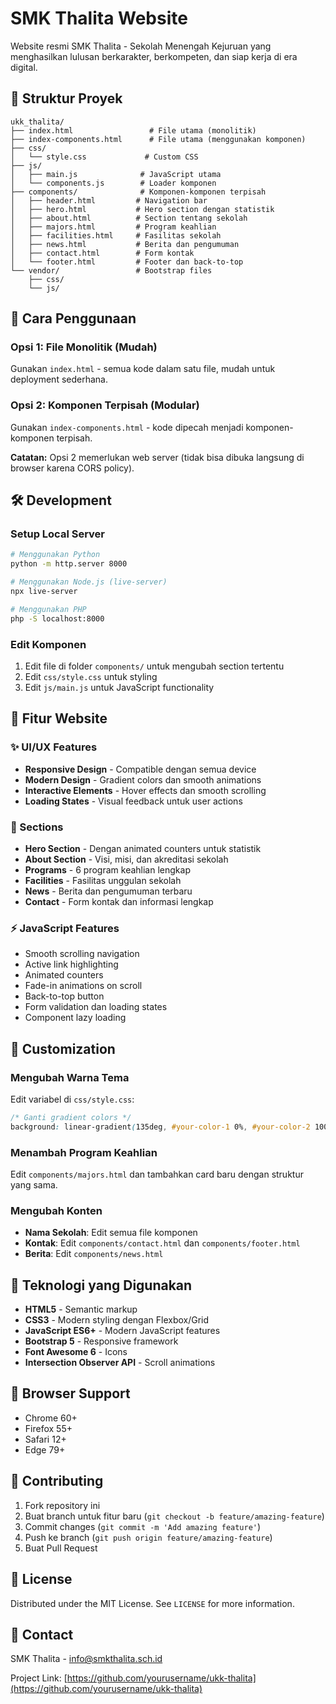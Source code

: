 # SMK Thalita Website

Website resmi SMK Thalita - Sekolah Menengah Kejuruan yang menghasilkan lulusan berkarakter, berkompeten, dan siap kerja di era digital.

## 📁 Struktur Proyek

```
ukk_thalita/
├── index.html                 # File utama (monolitik)
├── index-components.html      # File utama (menggunakan komponen)
├── css/
│   └── style.css             # Custom CSS
├── js/
│   ├── main.js              # JavaScript utama
│   └── components.js        # Loader komponen
├── components/              # Komponen-komponen terpisah
│   ├── header.html         # Navigation bar
│   ├── hero.html           # Hero section dengan statistik
│   ├── about.html          # Section tentang sekolah
│   ├── majors.html         # Program keahlian
│   ├── facilities.html     # Fasilitas sekolah
│   ├── news.html           # Berita dan pengumuman
│   ├── contact.html        # Form kontak
│   └── footer.html         # Footer dan back-to-top
└── vendor/                 # Bootstrap files
    ├── css/
    └── js/
```

## 🚀 Cara Penggunaan

### Opsi 1: File Monolitik (Mudah)
Gunakan `index.html` - semua kode dalam satu file, mudah untuk deployment sederhana.

### Opsi 2: Komponen Terpisah (Modular)
Gunakan `index-components.html` - kode dipecah menjadi komponen-komponen terpisah.

**Catatan:** Opsi 2 memerlukan web server (tidak bisa dibuka langsung di browser karena CORS policy).

## 🛠 Development

### Setup Local Server
```bash
# Menggunakan Python
python -m http.server 8000

# Menggunakan Node.js (live-server)
npx live-server

# Menggunakan PHP
php -S localhost:8000
```

### Edit Komponen
1. Edit file di folder `components/` untuk mengubah section tertentu
2. Edit `css/style.css` untuk styling
3. Edit `js/main.js` untuk JavaScript functionality

## 📱 Fitur Website

### ✨ UI/UX Features
- **Responsive Design** - Compatible dengan semua device
- **Modern Design** - Gradient colors dan smooth animations
- **Interactive Elements** - Hover effects dan smooth scrolling
- **Loading States** - Visual feedback untuk user actions

### 🎯 Sections
- **Hero Section** - Dengan animated counters untuk statistik
- **About Section** - Visi, misi, dan akreditasi sekolah
- **Programs** - 6 program keahlian lengkap
- **Facilities** - Fasilitas unggulan sekolah
- **News** - Berita dan pengumuman terbaru
- **Contact** - Form kontak dan informasi lengkap

### ⚡ JavaScript Features
- Smooth scrolling navigation
- Active link highlighting
- Animated counters
- Fade-in animations on scroll
- Back-to-top button
- Form validation dan loading states
- Component lazy loading

## 🎨 Customization

### Mengubah Warna Tema
Edit variabel di `css/style.css`:
```css
/* Ganti gradient colors */
background: linear-gradient(135deg, #your-color-1 0%, #your-color-2 100%);
```

### Menambah Program Keahlian
Edit `components/majors.html` dan tambahkan card baru dengan struktur yang sama.

### Mengubah Konten
- **Nama Sekolah**: Edit semua file komponen
- **Kontak**: Edit `components/contact.html` dan `components/footer.html`
- **Berita**: Edit `components/news.html`

## 🔧 Teknologi yang Digunakan

- **HTML5** - Semantic markup
- **CSS3** - Modern styling dengan Flexbox/Grid
- **JavaScript ES6+** - Modern JavaScript features
- **Bootstrap 5** - Responsive framework
- **Font Awesome 6** - Icons
- **Intersection Observer API** - Scroll animations

## 📝 Browser Support

- Chrome 60+
- Firefox 55+
- Safari 12+
- Edge 79+

## 🤝 Contributing

1. Fork repository ini
2. Buat branch untuk fitur baru (`git checkout -b feature/amazing-feature`)
3. Commit changes (`git commit -m 'Add amazing feature'`)
4. Push ke branch (`git push origin feature/amazing-feature`)
5. Buat Pull Request

## 📄 License

Distributed under the MIT License. See `LICENSE` for more information.

## 📧 Contact

SMK Thalita - info@smkthalita.sch.id

Project Link: [https://github.com/yourusername/ukk-thalita](https://github.com/yourusername/ukk-thalita)
